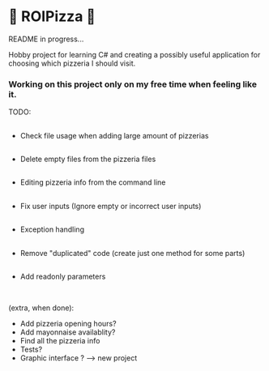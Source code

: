 # :pizza: ROIPizza :pizza:

README in progress...

Hobby project for learning C# and creating a possibly useful application for choosing which pizzeria I should visit. 

### Working on this project only on my free time when feeling like it.

TODO:

##
- Check file usage when adding large amount of pizzerias
##
- Delete empty files from the pizzeria files
##
- Editing pizzeria info from the command line
##
- Fix user inputs (Ignore empty or incorrect user inputs) 
##
- Exception handling
##
- Remove "duplicated" code (create just one method for some parts)
##
- Add readonly parameters 

&nbsp;
&nbsp;

(extra, when done):
- Add pizzeria opening hours?
- Add mayonnaise availablity?
- Find all the pizzeria info
- Tests?
- Graphic interface ? --> new project
